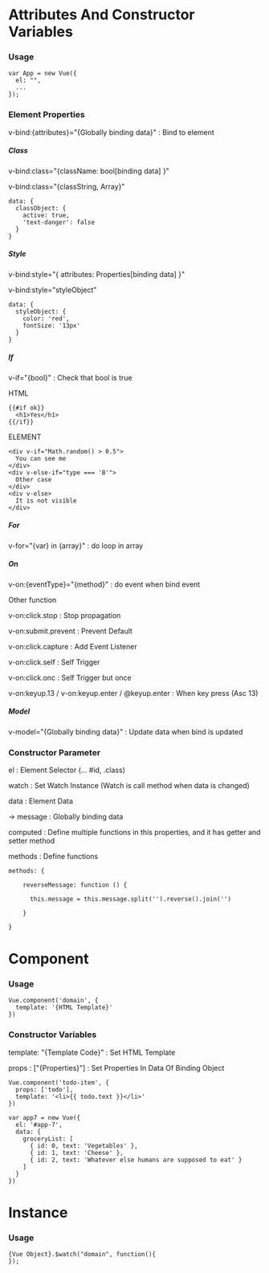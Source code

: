 # Attributes And Constructor Variables

### Usage

```
var App = new Vue({
  el: "",
  ...
});
```

### Element Properties

v-bind:{attributes}="{Globally binding data}" : Bind to element

##### Class

v-bind:class="{className: bool[binding data] }"

v-bind:class="{classString, Array}"

```
data: {
  classObject: {
    active: true,
    'text-danger': false
  }
}
```

##### Style

v-bind:style="{ attributes: Properties[binding data] }"

v-bind:style="styleObject"

```
data: {
  styleObject: {
    color: 'red',
    fontSize: '13px'
  }
}
```

##### If

v-if="{bool}" : Check that bool is true

HTML

```
{{#if ok}}
  <h1>Yes</h1>
{{/if}}
```

ELEMENT

```
<div v-if="Math.random() > 0.5">
  You can see me
</div>
<div v-else-if="type === 'B'">
  Other case
</div>
<div v-else>
  It is not visible
</div>
```

##### For

v-for="{var} in {array}" : do loop in array

##### On

v-on:{eventType}="{method}" : do event when bind event

Other function

v-on:click.stop : Stop propagation

v-on:submit.prevent : Prevent Default

v-on:click.capture : Add Event Listener

v-on:click.self : Self Trigger

v-on:click.onc : Self Trigger but once

v-on:keyup.13 / v-on:keyup.enter / @keyup.enter : When key press (Asc 13)



##### Model

v-model="{Globally binding data}" : Update data when bind is updated

### Constructor Parameter

el : Element Selector (... #id, .class)

watch : Set Watch Instance (Watch is call method when data is changed)

data : Element Data

 -> message : Globally binding data

computed : Define multiple functions in this properties, and it has getter and setter method

methods : Define functions

```
methods: {

    reverseMessage: function () {
    
      this.message = this.message.split('').reverse().join('')
      
    }
    
}
```

# Component

### Usage

```
Vue.component('domain', {
  template: '{HTML Template}'
})
```

### Constructor Variables

template: "{Template Code}" : Set HTML Template

props : ["{Properties}"] : Set Properties In Data Of Binding Object

```
Vue.component('todo-item', {
  props: ['todo'],
  template: '<li>{{ todo.text }}</li>'
})

var app7 = new Vue({
  el: '#app-7',
  data: {
    groceryList: [
      { id: 0, text: 'Vegetables' },
      { id: 1, text: 'Cheese' },
      { id: 2, text: 'Whatever else humans are supposed to eat' }
    ]
  }
})
```

# Instance

### Usage

```
{Vue Object}.$watch("domain", function(){
});
```

